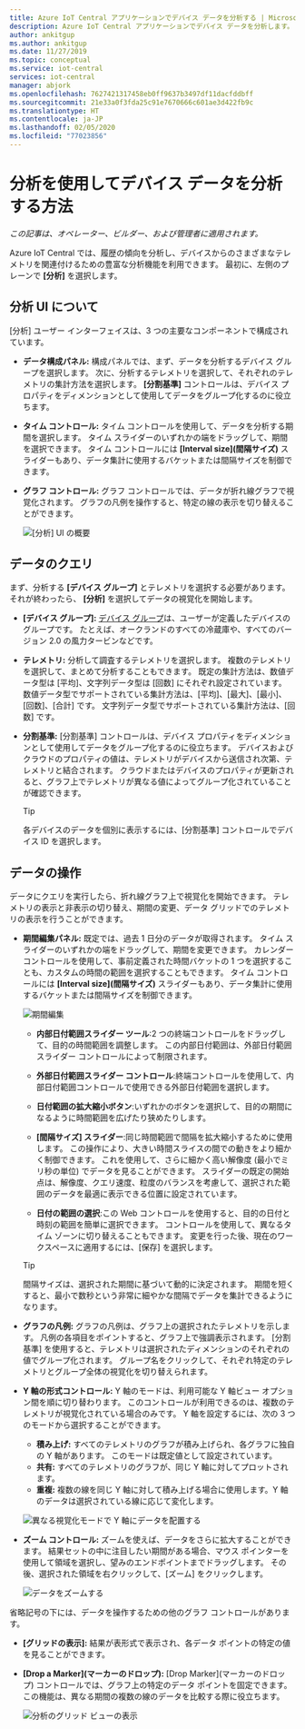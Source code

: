 ```yaml
---
title: Azure IoT Central アプリケーションでデバイス データを分析する | Microsoft Docs
description: Azure IoT Central アプリケーションでデバイス データを分析します。
author: ankitgup
ms.author: ankitgup
ms.date: 11/27/2019
ms.topic: conceptual
ms.service: iot-central
services: iot-central
manager: abjork
ms.openlocfilehash: 7627421317458eb0ff9637b3497df11dacfddbff
ms.sourcegitcommit: 21e33a0f3fda25c91e7670666c601ae3d422fb9c
ms.translationtype: HT
ms.contentlocale: ja-JP
ms.lasthandoff: 02/05/2020
ms.locfileid: "77023856"
---
```

# <a name="how-to-use-analytics-to-analyze-device-data"></a>分析を使用してデバイス データを分析する方法

*この記事は、オペレーター、ビルダー、および管理者に適用されます。*



Azure IoT Central では、履歴の傾向を分析し、デバイスからのさまざまなテレメトリを関連付けるための豊富な分析機能を利用できます。 最初に、左側のプレーンで **[分析]** を選択します。

## <a name="understanding-the-analytics-ui"></a>分析 UI について
[分析] ユーザー インターフェイスは、3 つの主要なコンポーネントで構成されています。
- **データ構成パネル:** 構成パネルでは、まず、データを分析するデバイス グループを選択します。 次に、分析するテレメトリを選択して、それぞれのテレメトリの集計方法を選択します。 **[分割基準]** コントロールは、デバイス プロパティをディメンションとして使用してデータをグループ化するのに役立ちます。

- **タイム コントロール:** タイム コントロールを使用して、データを分析する期間を選択します。 タイム スライダーのいずれかの端をドラッグして、期間を選択できます。 タイム コントロールには **[Interval size]\(間隔サイズ\)** スライダーもあり、データ集計に使用するバケットまたは間隔サイズを制御できます。 

- **グラフ コントロール:** グラフ コントロールでは、データが折れ線グラフで視覚化されます。 グラフの凡例を操作すると、特定の線の表示を切り替えることができます。 


  ![[分析] UI の概要](media/howto-create-analytics/analyticsui.png)


## <a name="querying-your-data"></a>データのクエリ

まず、分析する **[デバイス グループ]** とテレメトリを選択する必要があります。 それが終わったら、 **[分析]** を選択してデータの視覚化を開始します。

- **[デバイス グループ]:** [デバイス グループ](tutorial-use-device-groups.md)は、ユーザーが定義したデバイスのグループです。 たとえば、オークランドのすべての冷蔵庫や、すべてのバージョン 2.0 の風力タービンなどです。

- **テレメトリ:** 分析して調査するテレメトリを選択します。 複数のテレメトリを選択して、まとめて分析することもできます。 既定の集計方法は、数値データ型は [平均]、文字列データ型は [回数] にそれぞれ設定されています。 数値データ型でサポートされている集計方法は、[平均]、[最大]、[最小]、[回数]、[合計] です。  文字列データ型でサポートされている集計方法は、[回数] です。

- **分割基準:** [分割基準] コントロールは、デバイス プロパティをディメンションとして使用してデータをグループ化するのに役立ちます。 デバイスおよびクラウドのプロパティの値は、テレメトリがデバイスから送信され次第、テレメトリと結合されます。 クラウドまたはデバイスのプロパティが更新されると、グラフ上でテレメトリが異なる値によってグループ化されていることが確認できます。

    > [!TIP]
    > 各デバイスのデータを個別に表示するには、[分割基準] コントロールでデバイス ID を選択します。

## <a name="interacting-with-your-data"></a>データの操作

データにクエリを実行したら、折れ線グラフ上で視覚化を開始できます。 テレメトリの表示と非表示の切り替え、期間の変更、データ グリッドでのテレメトリの表示を行うことができます。

- **期間編集パネル:** 既定では、過去 1 日分のデータが取得されます。 タイム スライダーのいずれかの端をドラッグして、期間を変更できます。 カレンダー コントロールを使用して、事前定義された時間バケットの 1 つを選択することも、カスタムの時間の範囲を選択することもできます。 タイム コントロールには **[Interval size]\(間隔サイズ\)** スライダーもあり、データ集計に使用するバケットまたは間隔サイズを制御できます。

    ![期間編集](media/howto-create-analytics/timeeditorpanel.png)

    - **内部日付範囲スライダー ツール**:2 つの終端コントロールをドラッグして、目的の時間範囲を調整します。 この内部日付範囲は、外部日付範囲スライダー コントロールによって制限されます。
    
   
    - **外部日付範囲スライダー コントロール**:終端コントロールを使用して、内部日付範囲コントロールで使用できる外部日付範囲を選択します。

    - **日付範囲の拡大縮小ボタン**:いずれかのボタンを選択して、目的の期間になるように時間範囲を広げたり狭めたりします。

    - **[間隔サイズ] スライダー**:同じ時間範囲で間隔を拡大縮小するために使用します。 この操作により、大きい時間スライスの間での動きをより細かく制御できます。 これを使用して、さらに細かく高い解像度 (最小でミリ秒の単位) でデータを見ることができます。 スライダーの既定の開始点は、解像度、クエリ速度、粒度のバランスを考慮して、選択された範囲のデータを最適に表示できる位置に設定されています。
    
    - **日付の範囲の選択**:この Web コントロールを使用すると、目的の日付と時刻の範囲を簡単に選択できます。 コントロールを使用して、異なるタイム ゾーンに切り替えることもできます。 変更を行った後、現在のワークスペースに適用するには、[保存] を選択します。

    > [!TIP]
    > 間隔サイズは、選択された期間に基づいて動的に決定されます。 期間を短くすると、最小で数秒という非常に細やかな間隔でデータを集計できるようになります。


- **グラフの凡例:** グラフの凡例は、グラフ上の選択されたテレメトリを示します。 凡例の各項目をポイントすると、グラフ上で強調表示されます。 [分割基準] を使用すると、テレメトリは選択されたディメンションのそれぞれの値でグループ化されます。 グループ名をクリックして、それぞれ特定のテレメトリとグループ全体の視覚化を切り替えられます。  


- **Y 軸の形式コントロール:** Y 軸のモードは、利用可能な Y 軸ビュー オプション間を順に切り替わります。 このコントロールが利用できるのは、複数のテレメトリが視覚化されている場合のみです。 Y 軸を設定するには、次の 3 つのモードから選択することができます。

    - **積み上げ:** すべてのテレメトリのグラフが積み上げられ、各グラフに独自の Y 軸があります。 このモードは既定値として設定されています。
    - **共有:** すべてのテレメトリのグラフが、同じ Y 軸に対してプロットされます。
    - **重複:** 複数の線を同じ Y 軸に対して積み上げる場合に使用します。Y 軸のデータは選択されている線に応じて変化します。

  ![異なる視覚化モードで Y 軸にデータを配置する](media/howto-create-analytics/yaxiscontrol.png)

- **ズーム コントロール:** ズームを使えば、データをさらに拡大することができます。 結果セットの中に注目したい期間がある場合、マウス ポインターを使用して領域を選択し、望みのエンドポイントまでドラッグします。 その後、選択された領域を右クリックして、[ズーム] をクリックします。

  ![データをズームする](media/howto-create-analytics/zoom.png)

省略記号の下には、データを操作するための他のグラフ コントロールがあります。

- **[グリッドの表示]:** 結果が表形式で表示され、各データ ポイントの特定の値を見ることができます。

- **[Drop a Marker]\(マーカーのドロップ\):** [Drop Marker]\(マーカーのドロップ\) コントロールでは、グラフ上の特定のデータ ポイントを固定できます。 この機能は、異なる期間の複数の線のデータを比較する際に役立ちます。

  ![分析のグリッド ビューの表示](media/howto-create-analytics/additionalchartcontrols.png)